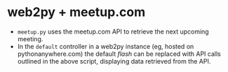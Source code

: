 web2py + meetup.com
===================

* `meetup.py` uses the meetup.com API to retrieve the next upcoming meeting.
* In the `default` controller in a web2py instance (eg, hosted on pythonanywhere.com)
  the default *flash* can be replaced with API calls outlined in the above script,
  displaying data retrieved from the API.
